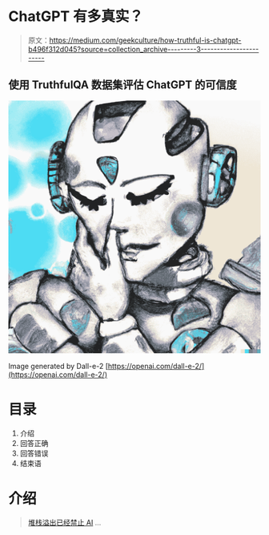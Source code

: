 # ChatGPT 有多真实？

> 原文：<https://medium.com/geekculture/how-truthful-is-chatgpt-b496f312d045?source=collection_archive---------3----------------------->

## 使用 TruthfulQA 数据集评估 ChatGPT 的可信度

![](img/28a4f64cb55a8071112951955326a4ee.png)

Image generated by Dall-e-2 [https://openai.com/dall-e-2/](https://openai.com/dall-e-2/)

# 目录

1.  介绍
2.  回答正确
3.  回答错误
4.  结束语

# 介绍

> [堆栈溢出已经禁止 AI](https://www.theverge.com/2022/12/5/23493932/chatgpt-ai-generated-answers-temporarily-banned-stack-overflow-llms-dangers) …